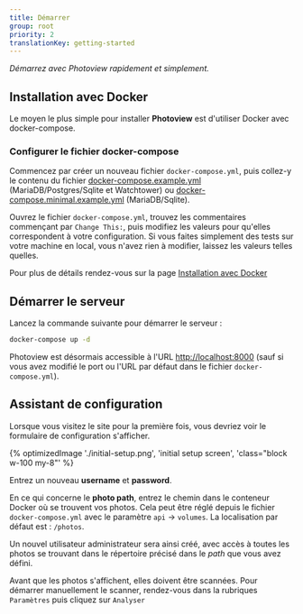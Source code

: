 ```yaml
---
title: Démarrer
group: root
priority: 2
translationKey: getting-started
---
```


_Démarrez avec Photoview rapidement et simplement._

## Installation avec Docker

Le moyen le plus simple pour installer **Photoview** est d'utiliser Docker avec docker-compose.

### Configurer le fichier docker-compose

Commencez par créer un nouveau fichier `docker-compose.yml`, puis collez-y le contenu du fichier [docker-compose.example.yml](https://github.com/photoview/photoview/blob/master/docker-compose%20example/docker-compose.example.yml) (MariaDB/Postgres/Sqlite et Watchtower) ou [docker-compose.minimal.example.yml](https://github.com/photoview/photoview/blob/master/docker-compose%20example/docker-compose.minimal.example.yml) (MariaDB/Sqlite).

Ouvrez le fichier `docker-compose.yml`, trouvez les commentaires commençant par `Change This:`, puis modifiez les valeurs pour qu'elles correspondent à votre configuration.
Si vous faites simplement des tests sur votre machine en local, vous n'avez rien à modifier, laissez les valeurs telles quelles.

Pour plus de détails rendez-vous sur la page [Installation avec Docker](/fr/docs/installation-docker/)

## Démarrer le serveur

Lancez la commande suivante pour démarrer le serveur :

```bash
docker-compose up -d
```

Photoview est désormais accessible à l'URL [http://localhost:8000](http://localhost:8000) (sauf si vous avez modifié le port ou l'URL par défaut dans le fichier  `docker-compose.yml`).

## Assistant de configuration

Lorsque vous visitez le site pour la première fois, vous devriez voir le formulaire de configuration s'afficher.

{% optimizedImage './initial-setup.png', 'initial setup screen', 'class="block w-100 my-8"' %}

Entrez un nouveau **username** et **password**.

En ce qui concerne le **photo path**, entrez le chemin dans le conteneur Docker où se trouvent vos photos.
Cela peut être réglé depuis le fichier `docker-compose.yml` avec le paramètre `api` -> `volumes`.
La localisation par défaut est : `/photos`.

Un nouvel utilisateur administrateur sera ainsi créé, avec accès à toutes les photos se trouvant dans le répertoire précisé dans le _path_ que vous avez défini.

Avant que les photos s'affichent, elles doivent être scannées. Pour démarrer manuellement le scanner, rendez-vous dans la rubriques `Paramètres` puis cliquez sur `Analyser`
